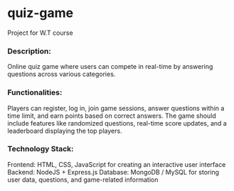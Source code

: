 # quiz-game
Project for W.T course

### Description:
Online quiz game where users can compete in real-time by answering questions across various categories. 

### Functionalities:
Players can register, log in, join game sessions, answer questions within a time limit, and earn points based on correct answers. The game should include features like randomized questions, real-time score updates, and a leaderboard displaying the top players.

### Technology Stack:
Frontend: HTML, CSS, JavaScript for creating an interactive user interface
Backend: NodeJS + Express.js 
Database: MongoDB / MySQL for storing user data, questions, and game-related information
